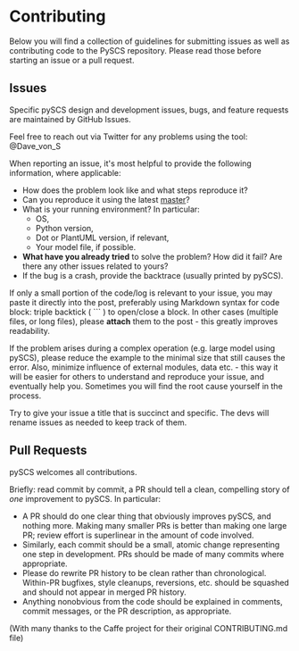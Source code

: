 # Contributing

Below you will find a collection of guidelines for submitting issues as well as contributing code to the PySCS repository.
Please read those before starting an issue or a pull request.

## Issues

Specific pySCS design and development issues, bugs, and feature requests are maintained by GitHub Issues.

Feel free to reach out via Twitter for any problems using the tool: @Dave_von_S

When reporting an issue, it's most helpful to provide the following information, where applicable:
* How does the problem look like and what steps reproduce it?
* Can you reproduce it using the latest [master](https://github.com/davevs/pySCS/tree/master)?
* What is your running environment? In particular:
	* OS,
	* Python version,
	* Dot or PlantUML version, if relevant,
	* Your model file, if possible.
* **What have you already tried** to solve the problem? How did it fail? Are there any other issues related to yours?
* If the bug is a crash, provide the backtrace (usually printed by pySCS).

If only a small portion of the code/log is relevant to your issue, you may paste it directly into the post, preferably using Markdown syntax for code block: triple backtick ( \`\`\` ) to open/close a block.
In other cases (multiple files, or long files), please **attach** them to the post - this greatly improves readability.

If the problem arises during a complex operation (e.g. large model using pySCS), please reduce the example to the minimal size that still causes the error.
Also, minimize influence of external modules, data etc. - this way it will be easier for others to understand and reproduce your issue, and eventually help you.
Sometimes you will find the root cause yourself in the process.

Try to give your issue a title that is succinct and specific. The devs will rename issues as needed to keep track of them.

## Pull Requests

pySCS welcomes all contributions.

Briefly: read commit by commit, a PR should tell a clean, compelling story of _one_ improvement to pySCS. In particular:

* A PR should do one clear thing that obviously improves pySCS, and nothing more. Making many smaller PRs is better than making one large PR; review effort is superlinear in the amount of code involved.
* Similarly, each commit should be a small, atomic change representing one step in development. PRs should be made of many commits where appropriate.
* Please do rewrite PR history to be clean rather than chronological. Within-PR bugfixes, style cleanups, reversions, etc. should be squashed and should not appear in merged PR history.
* Anything nonobvious from the code should be explained in comments, commit messages, or the PR description, as appropriate.

(With many thanks to the Caffe project for their original CONTRIBUTING.md file)
